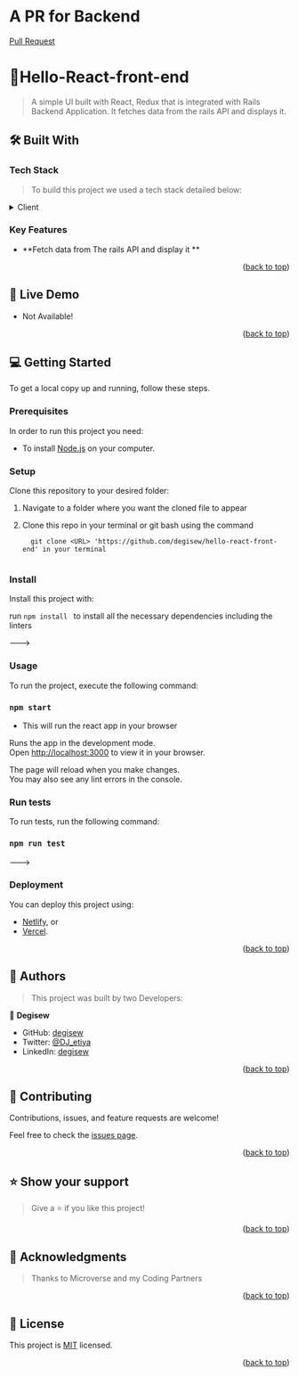 <a id="readme-top"></a>
=======

# A PR for Backend
[Pull Request](https://github.com/degisew/hello-rails-backend/pull/1)


# 📖Hello-React-front-end <a id="about-project"></a>

>  A simple UI built with React, Redux that is integrated with Rails Backend Application. It fetches data from the rails API and displays it.

## 🛠 Built With <a id="built-with"></a>

### Tech Stack <a id="tech-stack"></a>

> To build this project we used a tech stack detailed below:

<details>
  <summary>Client</summary>
  <ul>
    <li><a href="https://reactjs.org/">React.js</a></li>
    <li><a href="https://redux.js.org/">Redux</a></li>
  </ul>
</details>

<!-- Features -->

### Key Features <a id="key-features"></a>

- **Fetch data from The rails API and display it **

<p align="right">(<a href="#readme-top">back to top</a>)</p>

<!-- LIVE DEMO -->

## 🚀 Live Demo <a id="live-demo"></a>

- Not Available!


<p align="right">(<a href="#readme-top">back to top</a>)</p>

<!-- GETTING STARTED -->

## 💻 Getting Started <a id="getting-started"></a>

To get a local copy up and running, follow these steps.

### Prerequisites

In order to run this project you need:

- To install [Node.js](https://nodejs.org/en/) on your computer.

### Setup

Clone this repository to your desired folder:

1. Navigate to a folder where you want the cloned file to appear

2. Clone this repo in your terminal or git bash using the command

   ```
     git clone <URL> 'https://github.com/degisew/hello-react-front-end' in your terminal
      
   ```

### Install

Install this project with:

run `npm install ` to install all the necessary dependencies including the linters

--->

### Usage

To run the project, execute the following command:

### `npm start`
- This will run the react app in your browser

Runs the app in the development mode.\
Open [http://localhost:3000](http://localhost:3000) to view it in your browser.

The page will reload when you make changes.\
You may also see any lint errors in the console.

### Run tests

To run tests, run the following command:

### `npm run test`
--->

### Deployment

You can deploy this project using:

- [Netlify](https://app.netlify.com), or
- [Vercel](https://vercel.com/).

<p align="right">(<a href="#readme-top">back to top</a>)</p>

<!-- AUTHORS -->

## 👥 Authors <a id="authors"></a>

> This project was built by two Developers:

👤 **Degisew**
- GitHub: [degisew](https://github.com/degisew)
- Twitter: [@DJ_etiya](https://twitter.com/Degisew-mengist)
- LinkedIn: [degisew](https://www.linkedin.com/in/degisew-mengist)

<p align="right">(<a href="#readme-top">back to top</a>)</p>


<!-- CONTRIBUTING -->

## 🤝 Contributing <a id="contributing"></a>

Contributions, issues, and feature requests are welcome!

Feel free to check the [issues page](https://github.com/degisew/hello-react-front-end/issues/new).

<p align="right">(<a href="#readme-top">back to top</a>)</p>

<!-- SUPPORT -->

## ⭐️ Show your support <a id="support"></a>

> Give a ⭐ if you like this project!

<p align="right">(<a href="#readme-top">back to top</a>)</p>

<!-- ACKNOWLEDGEMENTS -->

## 🙏 Acknowledgments <a id="acknowledgements"></a>

> Thanks to Microverse and my Coding Partners

<p align="right">(<a href="#readme-top">back to top</a>)</p>

<!-- LICENSE -->

## 📝 License <a id="license"></a>

This project is [MIT](https://github.com/degisew/hello-react-front-end/blob/dev/license) licensed.


<p align="right">(<a href="#readme-top">back to top</a>)</p>
